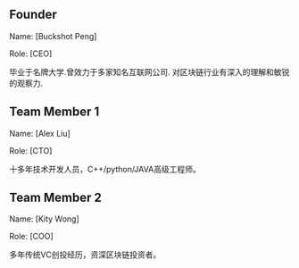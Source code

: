 ## Founder

Name: [Buckshot Peng]

Role: [CEO]

毕业于名牌大学.曾效力于多家知名互联网公司. 对区块链行业有深入的理解和敏锐的观察力.


## Team Member 1

Name: [Alex Liu]

Role: [CTO]

十多年技术开发人员，C++/python/JAVA高级工程师。


## Team Member 2

Name: [Kity Wong]

Role: [COO]

多年传统VC创投经历，资深区块链投资者。

